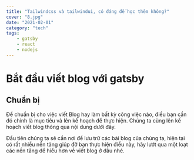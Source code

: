 ```yaml
---
title: "Tailwindcss và tailwindui, có đáng để học thêm không?"
cover: "8.jpg"
date: "2021-02-01"
category: "tech"
tags:
    - gatsby
    - react
    - nodejs
---
```


# Bắt đầu viết blog với gatsby

## Chuẩn bị

Để chuẩn bị cho việc viết Blog hay làm bất kỳ công việc nào,
 điều bạn cần đó chính là mục tiêu và lên kế hoạch để thực hiện.
 Chúng ta cùng lên kế hoạch viết blog thông qua nội dung dưới đây.

Đầu tiên chúng ta sẽ cần nơi để lưu trữ các bài blog của chúng ta,
hiện tại có rất nhiều nền tảng giúp đỡ bạn thực hiện điều này, hãy lướt qua một loạt
các nền tảng để hiểu hơn về viết blog ở đâu nhé.